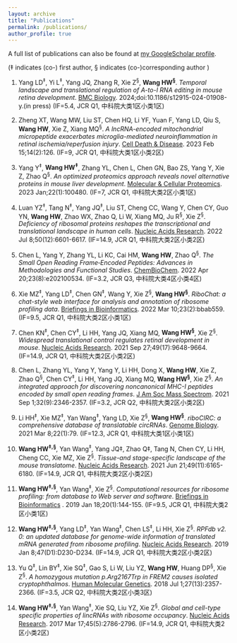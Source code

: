 ```yaml
---
layout: archive
title: "Publications"
permalink: /publications/
author_profile: true
---
```



<div class="wordwrap">A full list of publications can also be found at <a href="{{site.author.googlescholar}}">my GoogleScholar profile</a>.</div>

(‡ indicates (co-) first author, § indicates (co-)corresponding author )

1. Yang LD<sup>‡</sup>, Yi L<sup>‡</sup>, Yang JQ, Zhang R, Xie Z<sup>§</sup>, **Wang HW<sup>§</sup>**. _Temporal landscape and translational regulation of A-to-I RNA editing in mouse retina development_. [BMC Biology](https://pubmed.ncbi.nlm.nih.gov/). 2024;doi:10.1186/s12915-024-01908-y.(in press) (IF=5.4, JCR Q1, 中科院大类1区小类1区)
1. Zheng XT, Wang MW, Liu ST, Chen HQ, Li YF, Yuan F, Yang LD, Qiu S, **Wang HW**, Xie Z, Xiang MQ<sup>§</sup>. _A lncRNA-encoded mitochondrial micropeptide exacerbates microglia-mediated neuroinflammation in retinal ischemia/reperfusion injury_. [Cell Death & Disease](https://pubmed.ncbi.nlm.nih.gov/36792584/). 2023 Feb 15;14(2):126. (IF=9, JCR Q1, 中科院大类1区小类2区)
1. Yang Y<sup>‡</sup>, **Wang HW<sup>‡</sup>**, Zhang YL, Chen L, Chen GN, Bao ZS, Yang Y, Xie Z, Zhao Q<sup>§</sup>. _An optimized proteomics approach reveals novel alternative proteins in mouse liver development_. [Molecular & Cellular Proteomics](https://pubmed.ncbi.nlm.nih.gov/36494044/). 2023 Jan;22(1):100480. (IF=7, JCR Q1, 中科院大类2区小类1区)
1. Luan YZ<sup>‡</sup>, Tang N<sup>‡</sup>, Yang JQ<sup>‡</sup>, Liu ST, Cheng CC, Wang Y, Chen CY, Guo YN, **Wang HW**, Zhao WX, Zhao Q, Li W, Xiang MQ, Ju R<sup>§</sup>, Xie Z<sup>§</sup>. _Deficiency of ribosomal proteins reshapes the transcriptional and translational landscape in human cells_. [Nucleic Acids Research](https://pubmed.ncbi.nlm.nih.gov/35137207/). 2022 Jul 8;50(12):6601-6617. (IF=14.9, JCR Q1, 中科院大类2区小类2区)
1. Chen L, Yang Y, Zhang YL, Li KC, Cai HM, **Wang HW**, Zhao Q<sup>§</sup>. _The Small Open Reading Frame‐Encoded Peptides: Advances in Methodologies and Functional Studies_. [ChemBioChem](https://pubmed.ncbi.nlm.nih.gov/34862721/). 2022 Apr 20;23(8):e202100534. (IF=3.2, JCR Q3, 中科院大类4区小类4区)
1. Xie MZ<sup>‡</sup>, Yang LD<sup>‡</sup>, Chen GN<sup>‡</sup>, Wang Y, Xie Z<sup>§</sup>, **Wang HW<sup>§</sup>**. _RiboChat: a chat-style web interface for analysis and annotation of ribosome profiling data_. [Briefings in Bioinformatics](https://pubmed.ncbi.nlm.nih.gov/35043169/). 2022 Mar 10;23(2):bbab559. (IF=9.5, JCR Q1, 中科院大类2区小类1区)
1. Chen KN<sup>‡</sup>, Chen CY<sup>‡</sup>, Li HH, Yang JQ, Xiang MQ, **Wang HW<sup>§</sup>**, Xie Z<sup>§</sup>. _Widespread translational control regulates retinal development in mouse_. [Nucleic Acids Research](https://pubmed.ncbi.nlm.nih.gov/34469513/). 2021 Sep 27;49(17):9648-9664. (IF=14.9, JCR Q1, 中科院大类2区小类2区)
1. Chen L, Zhang YL, Yang Y, Yang Y, Li HH, Dong X, **Wang HW**, Xie Z, Zhao Q<sup>§</sup>, Chen CY<sup>‡</sup>, Li HH, Yang JQ, Xiang MQ, **Wang HW<sup>§</sup>**, Xie Z<sup>§</sup>. _An integrated approach for discovering noncanonical MHC-I peptides encoded by small open reading frames_. [J Am Soc Mass Spectrom](https://pubmed.ncbi.nlm.nih.gov/34260243/). 2021 Sep 1;32(9):2346-2357. (IF=3.2, JCR Q2, 中科院大类2区小类2区)
1. Li HH<sup>‡</sup>, Xie MZ<sup>‡</sup>, Yan Wang<sup>‡</sup>, Yang LD, Xie Z<sup>§</sup>, **Wang HW<sup>§</sup>**. _riboCIRC: a comprehensive database of translatable circRNAs_. [Genome Biology](https://pubmed.ncbi.nlm.nih.gov/33685493/). 2021 Mar 8;22(1):79. (IF=12.3, JCR Q1, 中科院大类1区小类1区)
1. **Wang HW<sup>‡,§</sup>**, Yan Wang<sup>‡</sup>, Yang JQ‡, Zhao Q‡, Tang N, Chen CY, Li HH, Cheng CC, Xie MZ, Xie Z<sup>§</sup>. _Tissue-and stage-specific landscape of the mouse translatome_. [Nucleic Acids Research](https://pubmed.ncbi.nlm.nih.gov/34107020/). 2021 Jun 21;49(11):6165-6180. (IF=14.9, JCR Q1, 中科院大类2区小类2区)
1. **Wang HW<sup>‡,§</sup>**, Yan Wang<sup>‡</sup>, Xie Z<sup>§</sup>. _Computational resources for ribosome profiling: from database to Web server and software_. [Briefings in Bioinformatics](https://pubmed.ncbi.nlm.nih.gov/28968766/) . 2019 Jan 18;20(1):144-155. (IF=9.5, JCR Q1, 中科院大类2区小类1区)
1. **Wang HW<sup>‡,§</sup>**, Yang LD<sup>‡</sup>, Yan Wang<sup>‡</sup>, Chen LS<sup>‡</sup>, Li HH, Xie Z<sup>§</sup>. _RPFdb v2. 0: an updated database for genome-wide information of translated mRNA generated from ribosome profiling_. [Nucleic Acids Research](https://pubmed.ncbi.nlm.nih.gov/30335166/). 2019 Jan 8;47(D1):D230-D234. (IF=14.9, JCR Q1, 中科院大类2区小类2区)
1. Yu Q<sup>‡</sup>, Lin BY<sup>‡</sup>, Xie SQ<sup>‡</sup>, Gao S, Li W, Liu YZ, **Wang HW**, Huang DP<sup>§</sup>,  Xie Z<sup>§</sup>. _A homozygous mutation p.Arg2167Trp in FREM2 causes isolated cryptophthalmos_. [Human Molecular Genetics](https://pubmed.ncbi.nlm.nih.gov/29688405/). 2018 Jul 1;27(13):2357-2366. (IF=3.5, JCR Q2, 中科院大类2区小类3区)

   
1. **Wang HW<sup>‡,§</sup>**, Yan Wang<sup>‡</sup>, Xie SQ, Liu YZ, Xie Z<sup>§</sup>. _Global and cell-type specific properties of lincRNAs with ribosome occupancy_. [Nucleic Acids Research](https://pubmed.ncbi.nlm.nih.gov/27738133/). 2017 Mar 17;45(5):2786-2796. (IF=14.9, JCR Q1, 中科院大类2区小类2区)  



